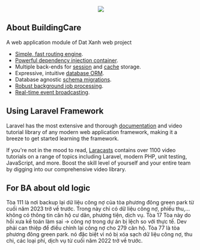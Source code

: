 <p align="center"><img src="https://datxanhmienbac.com.vn/public/images/logo1.png?1"></p>

## About BuildingCare

A web application module of Dat Xanh web project

- [Simple, fast routing engine](https://laravel.com/docs/routing).
- [Powerful dependency injection container](https://laravel.com/docs/container).
- Multiple back-ends for [session](https://laravel.com/docs/session) and [cache](https://laravel.com/docs/cache) storage.
- Expressive, intuitive [database ORM](https://laravel.com/docs/eloquent).
- Database agnostic [schema migrations](https://laravel.com/docs/migrations).
- [Robust background job processing](https://laravel.com/docs/queues).
- [Real-time event broadcasting](https://laravel.com/docs/broadcasting).

## Using Laravel Framework

Laravel has the most extensive and thorough [documentation](https://laravel.com/docs) and video tutorial library of any modern web application framework, making it a breeze to get started learning the framework.

If you're not in the mood to read, [Laracasts](https://laracasts.com) contains over 1100 video tutorials on a range of topics including Laravel, modern PHP, unit testing, JavaScript, and more. Boost the skill level of yourself and your entire team by digging into our comprehensive video library.

## For BA about old logic 
Tòa 111 là nơi backup lại dữ liệu công nợ của tòa phương đông green park từ cuối năm 2023 trở về trước. Trong này chỉ có dữ liệu công nợ, phiếu thu,... không có thông tin căn hộ cư dân, phương tiện, dịch vụ.
Tòa 17 Tòa này do hồi xưa kế toán làm sai -> công nợ trong dự án bị lệch so với thực tế. Dev phải can thiệp để điều chỉnh lại công nợ cho 279 căn hộ.
Tòa 77 là tòa phương đông green park. nó đặc biệt vì nó bị xóa sạch dữ liệu công nợ, thu chi, các loại phí, dịch vụ từ cuối năm 2022 trở về trước.